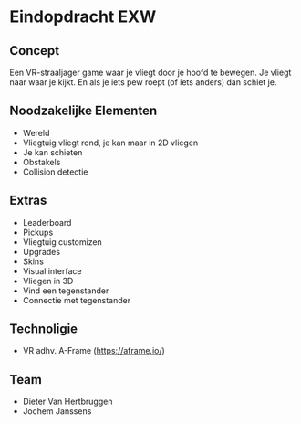 # Eindopdracht EXW

## Concept
Een VR-straaljager game waar je vliegt door je hoofd te bewegen. Je vliegt naar waar je kijkt.
En als je iets pew roept (of iets anders) dan schiet je.

## Noodzakelijke Elementen
- Wereld
- Vliegtuig vliegt rond, je kan maar in 2D vliegen
- Je kan schieten
- Obstakels
- Collision detectie

## Extras
- Leaderboard
- Pickups
- Vliegtuig customizen
- Upgrades
- Skins
- Visual interface
- Vliegen in 3D
- Vind een tegenstander
- Connectie met tegenstander

## Technoligie
- VR adhv. A-Frame (https://aframe.io/)

## Team
- Dieter Van Hertbruggen
- Jochem Janssens
